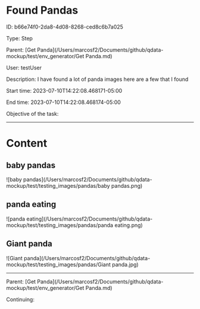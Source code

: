 # Found Pandas




ID: b66e74f0-2da8-4d08-8268-ced8c6b7a025

Type: Step

Parent: [Get Panda](/Users/marcosf2/Documents/github/qdata-mockup/test/env_generator/Get Panda.md)

User: testUser

Description:
I have found a lot of panda images here are a few that I found

Start time: 2023-07-10T14:22:08.468171-05:00

End time: 2023-07-10T14:22:08.468174-05:00

Objective of the task: 







---------------------------------------------
# Content



## baby pandas
![baby pandas](/Users/marcosf2/Documents/github/qdata-mockup/test/testing_images/pandas/baby pandas.png)


## panda eating
![panda eating](/Users/marcosf2/Documents/github/qdata-mockup/test/testing_images/pandas/panda eating.png)


## Giant panda
![Giant panda](/Users/marcosf2/Documents/github/qdata-mockup/test/testing_images/pandas/Giant panda.jpg)






----------------------------------------------



Parent: [Get Panda](/Users/marcosf2/Documents/github/qdata-mockup/test/env_generator/Get Panda.md)

Continuing: 

